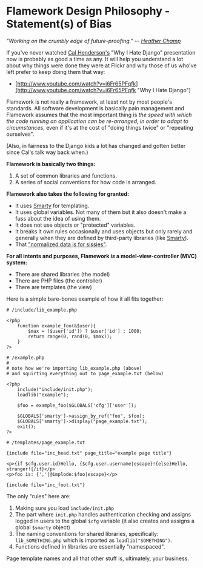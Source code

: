 # Flamework Design Philosophy - Statement(s) of Bias

*"Working on the crumbly edge of future-proofing." -- [Heather Champ](https://www.instagram.com/haitchchamp/)*

If you've never watched [Cal Henderson's](http://www.iamcal.com) "Why I Hate Django" presentation now is probably 
as good a time as any. It will help you understand a lot about why things were done they were at Flickr and why 
those of us who've left prefer to keep doing them that way:

+ [http://www.youtube.com/watch?v=i6Fr65PFqfk](http://www.youtube.com/watch?v=i6Fr65PFqfk "Why I Hate Django")

Flamework is not really a framework, at least not by most people's standards. All software development is 
basically pain management and Flamework assumes that the most important thing is *the speed with which the code 
running an application can be re-arranged, in order to adapt to circumstances*, even if it's at the cost of 
"doing things twice" or "repeating ourselves".

(Also, in fairness to the Django kids a lot has changed and gotten better since Cal's talk way back when.)

**Flamework is basically two things:**

1. A set of common libraries and functions.
2. A series of social conventions for how code is arranged.

**Flamework also takes the following for granted:**

* It uses [Smarty](http://www.smarty.net "Smarty") for templating.
* It uses global variables. Not many of them but it also doesn't make a fuss about the idea of using them.
* It does not use objects or "protected" variables.
* It breaks it own rules occasionally and uses objects but only rarely and generally when they are defined 
by third-party libraries (like [Smarty](http://www.smarty.net/)).
* That ["normalized data is for sissies"](http://kottke.org/04/10/normalized-data).

**For all intents and purposes, Flamework *is* a model-view-controller (MVC) system:**

* There are shared libraries (the model)
* There are PHP files (the controller)
* There are templates (the view)

Here is a simple bare-bones example of how it all fits together:

	# /include/lib_example.php

	<?php
		function example_foo(&$user){
			$max = ($user['id']) ? $user['id'] : 1000;
			return range(0, rand(0, $max));
		}
	?>

	# /example.php
	#
	# note how we're importing lib_example.php (above)
	# and squirting everything out to page_example.txt (below)

	<?php
		include("include/init.php");
		loadlib("example");

		$foo = example_foo($GLOBALS['cfg']['user']);

		$GLOBALS['smarty']->assign_by_ref("foo", $foo);
		$GLOBALS['smarty']->display("page_example.txt");
		exit();
	?>

	# /templates/page_example.txt

	{include file="inc_head.txt" page_title="example page title"}

	<p>{if $cfg.user.id}Hello, {$cfg.user.username|escape}!{else}Hello, stranger!{/if}</p>
	<p>foo is: {','|@implode:$foo|escape}</p>

	{include file="inc_foot.txt"}

The only "rules" here are:

1. Making sure you load `include/init.php`
2. The part where `init.php` handles authentication checking and assigns logged in users to the 
global `$cfg` variable (it also creates and assigns a global `$smarty` object)
3. The naming conventions for shared libraries, specifically: `lib_SOMETHING.php` which is 
imported as `loadlib("SOMETHING")`.
4. Functions defined in libraries are essentially "namespaced".

Page template names and all that other stuff is, ultimately, your business.
